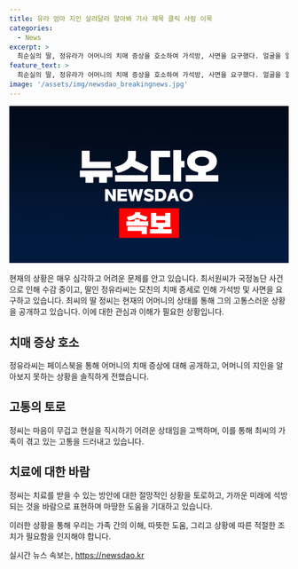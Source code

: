 ```yaml
---
title: 유라 엄마 지인 살려달라 알아봐 기사 제목 클릭 사람 이목
categories:
  - News
excerpt: >
  최순실의 딸, 정유라가 어머니의 치매 증상을 호소하여 가석방, 사면을 요구했다. 얼굴을 알아보지 못할 정도로 심각한 상황에 이르자, 정유라는 마음이 무겁다며 토로했다. 엄마를 병원에 보내기 위해 다른 선택지가 없다고 말하며, 석방을 기원했다. 현재 청주여자교도소에서 복역 중인 최씨는 2037년 10월에 형량이 끝나며, 정유라는 8∙15에 엄마가 석방되길 바라고 있다.
feature_text: >
  최순실의 딸, 정유라가 어머니의 치매 증상을 호소하여 가석방, 사면을 요구했다. 얼굴을 알아보지 못할 정도로 심각한 상황에 이르자, 정유라는 마음이 무겁다며 토로했다. 엄마를 병원에 보내기 위해 다른 선택지가 없다고 말하며, 석방을 기원했다. 현재 청주여자교도소에서 복역 중인 최씨는 2037년 10월에 형량이 끝나며, 정유라는 8∙15에 엄마가 석방되길 바라고 있다.
image: '/assets/img/newsdao_breakingnews.jpg'
---
```


<p><img src="/assets/img/newsdao_breakingnews.jpg" alt="ranknews 속보" /></p>

<p>현재의 상황은 매우 심각하고 어려운 문제를 안고 있습니다. 최서원씨가 국정농단 사건으로 인해 수감 중이고, 딸인 정유라씨는 모친의 치매 증세로 인해 가석방 및 사면을 요구하고 있습니다. 최씨의 딸 정씨는 현재의 어머니의 상태를 통해 그의 고통스러운 상황을 공개하고 있습니다. 이에 대한 관심과 이해가 필요한 상황입니다. </p>

<h2 data-ke-size="size26">치매 증상 호소</h2>

<p>정유라씨는 페이스북을 통해 어머니의 치매 증상에 대해 공개하고, 어머니의 지인을 알아보지 못하는 상황을 솔직하게 전했습니다. </p>

<h2 data-ke-size="size26">고통의 토로</h2>

<p>정씨는 마음이 무겁고 현실을 직시하기 어려운 상태임을 고백하며, 이를 통해 최씨의 가족이 겪고 있는 고통을 드러내고 있습니다. </p>

<h2 data-ke-size="size26">치료에 대한 바람</h2>

<p>정씨는 치료를 받을 수 있는 방안에 대한 절망적인 상황을 토로하고, 가까운 미래에 석방되는 것을 바람으로 표현하며 마땅한 도움을 기대하고 있습니다.</p>

<p>이러한 상황을 통해 우리는 가족 간의 이해, 따뜻한 도움, 그리고 상황에 따른 적절한 조치가 필요함을 인지해야 합니다.</p>
실시간 뉴스 속보는, <a href="https://newsdao.kr" rel="dofollow">https://newsdao.kr</a>


